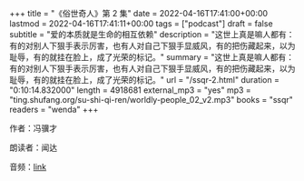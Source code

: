 +++
title = "《俗世奇人》第 2 集"
date = 2022-04-16T17:41:00+00:00
lastmod = 2022-04-16T17:41:11+00:00
tags = ["podcast"]
draft = false
subtitle = "爱的本质就是生命的相互依赖"
description = "这世上真是嘛人都有：有的对别人下狠手表示厉害，也有人对自己下狠手显威风，有的把伤藏起来，以为耻辱，有的就挂在脸上，成了光荣的标记。"
summary = "这世上真是嘛人都有：有的对别人下狠手表示厉害，也有人对自己下狠手显威风，有的把伤藏起来，以为耻辱，有的就挂在脸上，成了光荣的标记。"
url = "/ssqr-2.html"
duration = "0:10:14.832000"
length = 4918681
external_mp3 = "yes"
mp3 = "ting.shufang.org/su-shi-qi-ren/worldly-people_02_v2.mp3"
books = "ssqr"
readers = "wenda"
+++

作者：冯骥才

朗读者：闻达

音频：[link](https://ting.shufang.org/su-shi-qi-ren/worldly-people_02_v2.mp3)
